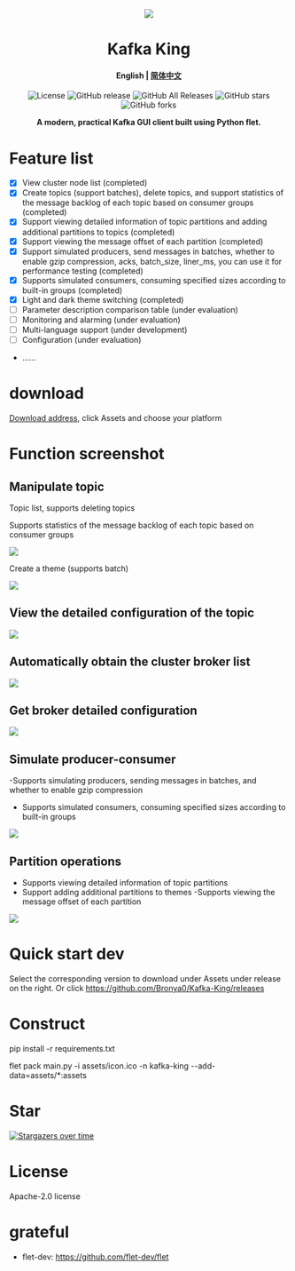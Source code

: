 <div align=center><img src="assets/icon.ico"></div>
<h1 align="center">Kafka King </h1>

<h4 align="center"><strong>English</strong> | <a href="https://github.com/Bronya0/Kafka-King/blob/main/README_zh.md">简体中文</a></h4>

<div align="center">

![License](https://img.shields.io/github/license/Bronya0/Kafka-King)
![GitHub release](https://img.shields.io/github/release/Bronya0/Kafka-King)
![GitHub All Releases](https://img.shields.io/github/downloads/Bronya0/Kafka-King/total)
![GitHub stars](https://img.shields.io/github/stars/Bronya0/Kafka-King)
![GitHub forks](https://img.shields.io/github/forks/Bronya0/Kafka-King)

<strong>A modern, practical Kafka GUI client built using Python flet.</strong>
</div>

# Feature list
- [x] View cluster node list (completed)
- [x] Create topics (support batches), delete topics, and support statistics of the message backlog of each topic based on consumer groups (completed)
- [x] Support viewing detailed information of topic partitions and adding additional partitions to topics (completed)
- [x] Support viewing the message offset of each partition (completed)
- [x] Support simulated producers, send messages in batches, whether to enable gzip compression, acks, batch_size, liner_ms, you can use it for performance testing (completed)
- [x] Supports simulated consumers, consuming specified sizes according to built-in groups (completed)
- [x] Light and dark theme switching (completed)
- [ ] Parameter description comparison table (under evaluation)
- [ ] Monitoring and alarming (under evaluation)
- [ ] Multi-language support (under development)
- [ ] Configuration (under evaluation)
- ……

# download
[Download address](https://github.com/Bronya0/Kafka-King/releases), click Assets and choose your platform

# Function screenshot

## Manipulate topic
Topic list, supports deleting topics

Supports statistics of the message backlog of each topic based on consumer groups

![](docs/snap/p9.png)

Create a theme (supports batch)

![](docs/snap/p4.png)

## View the detailed configuration of the topic
![](docs/snap/p6.png)

## Automatically obtain the cluster broker list
![](docs/snap/p2.png)

## Get broker detailed configuration
![](docs/snap/p3.png)

## Simulate producer-consumer
-Supports simulating producers, sending messages in batches, and whether to enable gzip compression
- Supports simulated consumers, consuming specified sizes according to built-in groups

![](docs/snap/p8.png)


## Partition operations
- Supports viewing detailed information of topic partitions
- Support adding additional partitions to themes
-Supports viewing the message offset of each partition

![](docs/snap/p5.png)


# Quick start dev
Select the corresponding version to download under Assets under release on the right.
Or click https://github.com/Bronya0/Kafka-King/releases


# Construct
pip install -r requirements.txt

flet pack main.py -i assets/icon.ico -n kafka-king --add-data=assets/*:assets

# Star
[![Stargazers over time](https://starchart.cc/Bronya0/Kafka-King.svg)](https://starchart.cc/Bronya0/Kafka-King)

# License
Apache-2.0 license

# grateful
- flet-dev: https://github.com/flet-dev/flet